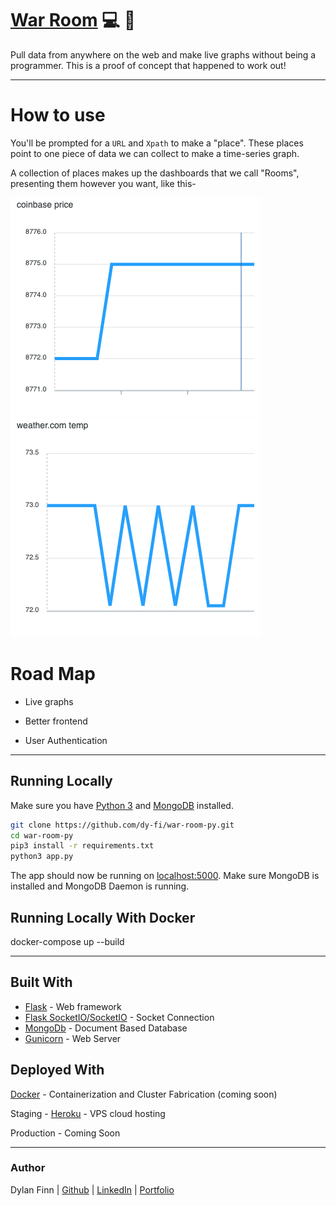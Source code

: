 # [War Room](war-room-py.herokuapp.com) 💻 📡 

Pull data from anywhere on the web and make live graphs without being a programmer.  This is a proof of concept that happened to work out!

-----

# How to use

You'll be prompted for a `URL` and `Xpath` to make a "place".  These places point to one piece of data we can collect to make a time-series graph.  

A collection of places makes up the dashboards that we call "Rooms", presenting them however you want, like this-

![coinbase-example](/static/coinbase-example.png) ![weather-example.png](/static/weather-example.png)


# Road Map

* Live graphs

* Better frontend

* User Authentication

-----

## Running Locally

Make sure you have [Python 3](https://docs.python.org/3/) and [MongoDB](https://www.mongodb.com/) installed.

```sh
git clone https://github.com/dy-fi/war-room-py.git
cd war-room-py
pip3 install -r requirements.txt
python3 app.py
```

The app should now be running on [localhost:5000](http://localhost:5000/). Make sure MongoDB is installed and MongoDB Daemon is running.

## Running Locally With Docker

docker-compose up --build

---

## Built With
* [Flask](https://flask.palletsprojects.com/en/1.1.x/) - Web framework
* [Flask SocketIO/SocketIO](https://socket.io/) - Socket Connection
* [MongoDb](https://www.mongodb.com/) - Document Based Database
* [Gunicorn](https://gunicorn.org/) - Web Server

## Deployed With

[Docker](https://www.docker.com/) - Containerization and Cluster Fabrication (coming soon)


Staging - [Heroku](heroku.com) - VPS cloud hosting

Production - Coming Soon

---

### Author
Dylan Finn | [Github](https://github.com/dy-fi/) | [LinkedIn](https://www.linkedin.com/in/dylan-finn-a36b9614b/) | [Portfolio](https://www.makeschool.com/portfolio/Dylan-Finn)